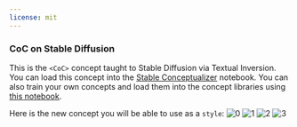 ```yaml
---
license: mit
---
```

### CoC on Stable Diffusion
This is the `<CoC>` concept taught to Stable Diffusion via Textual Inversion. You can load this concept into the [Stable Conceptualizer](https://colab.research.google.com/github/huggingface/notebooks/blob/main/diffusers/stable_conceptualizer_inference.ipynb) notebook. You can also train your own concepts and load them into the concept libraries using [this notebook](https://colab.research.google.com/github/huggingface/notebooks/blob/main/diffusers/sd_textual_inversion_training.ipynb).

Here is the new concept you will be able to use as a `style`:
![<CoC> 0](https://huggingface.co/sd-concepts-library/coc/resolve/main/concept_images/3.jpeg)
![<CoC> 1](https://huggingface.co/sd-concepts-library/coc/resolve/main/concept_images/0.jpeg)
![<CoC> 2](https://huggingface.co/sd-concepts-library/coc/resolve/main/concept_images/2.jpeg)
![<CoC> 3](https://huggingface.co/sd-concepts-library/coc/resolve/main/concept_images/1.jpeg)

